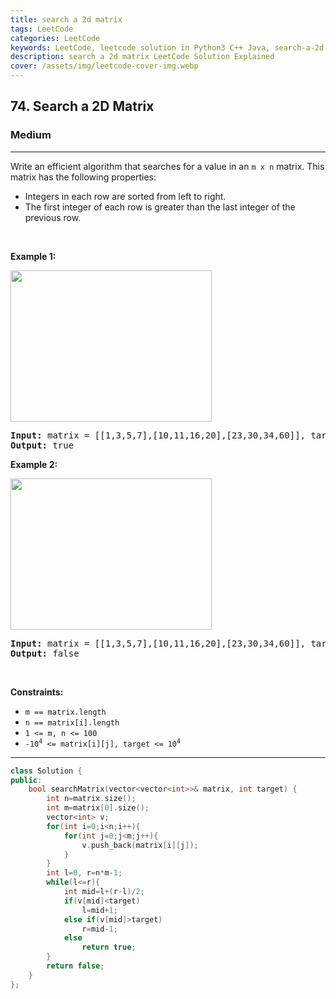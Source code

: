 ```yaml
---
title: search a 2d matrix
tags: LeetCode
categories: LeetCode
keywords: LeetCode, leetcode solution in Python3 C++ Java, search-a-2d-matrix solution
description: search a 2d matrix LeetCode Solution Explained
cover: /assets/img/leetcode-cover-img.webp
---
```





<h2>74. Search a 2D Matrix</h2><h3>Medium</h3><hr><div><p>Write an efficient algorithm that searches for a value in an <code>m x n</code> matrix. This matrix has the following properties:</p>

<ul>
	<li>Integers in each row are sorted from left to right.</li>
	<li>The first integer of each row is greater than the last integer of the previous row.</li>
</ul>

<p>&nbsp;</p>
<p><strong>Example 1:</strong></p>
<img alt="" src="https://assets.leetcode.com/uploads/2020/10/05/mat.jpg" style="width: 322px; height: 242px;">
<pre><strong>Input:</strong> matrix = [[1,3,5,7],[10,11,16,20],[23,30,34,60]], target = 3
<strong>Output:</strong> true
</pre>

<p><strong>Example 2:</strong></p>
<img alt="" src="https://assets.leetcode.com/uploads/2020/10/05/mat2.jpg" style="width: 322px; height: 242px;">
<pre><strong>Input:</strong> matrix = [[1,3,5,7],[10,11,16,20],[23,30,34,60]], target = 13
<strong>Output:</strong> false
</pre>

<p>&nbsp;</p>
<p><strong>Constraints:</strong></p>

<ul>
	<li><code>m == matrix.length</code></li>
	<li><code>n == matrix[i].length</code></li>
	<li><code>1 &lt;= m, n &lt;= 100</code></li>
	<li><code>-10<sup>4</sup> &lt;= matrix[i][j], target &lt;= 10<sup>4</sup></code></li>
</ul>
</div>

---




```cpp
class Solution {
public:
    bool searchMatrix(vector<vector<int>>& matrix, int target) {
        int n=matrix.size();
        int m=matrix[0].size();
        vector<int> v;
        for(int i=0;i<n;i++){
            for(int j=0;j<m;j++){
                v.push_back(matrix[i][j]);
            }
        }
        int l=0, r=n*m-1;
        while(l<=r){
            int mid=l+(r-l)/2;
            if(v[mid]<target)
                l=mid+1;
            else if(v[mid]>target)
                r=mid-1;
            else 
                return true;
        }
        return false;
    }
};
```
